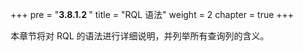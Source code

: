+++
pre = "<b>3.8.1.2 </b>"
title = "RQL 语法"
weight = 2
chapter = true
+++

本章节将对 RQL 的语法进行详细说明，并列举所有查询列的含义。
